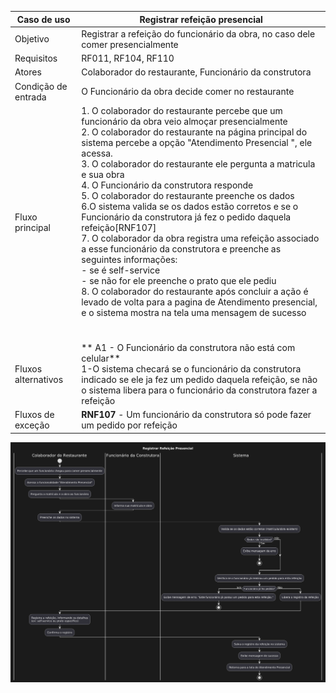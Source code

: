 | Caso de uso         | Registrar refeição presencial                                                                                                                                                                                                                                                                                                                                                                                                                                                                                                                                                                                                                                                                                                                                                                                                                                                                                                         |
| ------------------- | ------------------------------------------------------------------------------------------------------------------------------------------------------------------------------------------------------------------------------------------------------------------------------------------------------------------------------------------------------------------------------------------------------------------------------------------------------------------------------------------------------------------------------------------------------------------------------------------------------------------------------------------------------------------------------------------------------------------------------------------------------------------------------------------------------------------------------------------------------------------------------------------------------------------------------------- |
| Objetivo            | Registrar a refeição do funcionário da obra, no caso dele comer presencialmente                                                                                                                                                                                                                                                                                                                                                                                                                                                                                                                                                                                                                                                                                                                                                                                                                                                       |
| Requisitos          | RF011, RF104, RF110                                                                                                                                                                                                                                                                                                                                                                                                                                                                                                                                                                                                                                                                                                                                                                                                                                                                                                                   |
| Atores              | Colaborador do restaurante, Funcionário da construtora                                                                                                                                                                                                                                                                                                                                                                                                                                                                                                                                                                                                                                                                                                                                                                                                                                                                                |
| Condição de entrada | O Funcionário da obra decide comer no restaurante                                                                                                                                                                                                                                                                                                                                                                                                                                                                                                                                                                                                                                                                                                                                                                                                                                                                                     |
| Fluxo principal     | 1. O colaborador do restaurante percebe que um funcionário da obra veio almoçar presencialmente <br>2. O colaborador do restaurante na página principal do sistema percebe a opção "Atendimento Presencial ", ele acessa.<br>3. O colaborador do restaurante ele pergunta a matricula e sua obra<br>4. O Funcionário da construtora responde<br>5. O colaborador do restaurante preenche os dados<br>6.O sistema valida se os dados estão corretos e se o Funcionário da construtora já fez o pedido daquela refeição[RNF107]<br>7. O colaborador da obra registra uma refeição associado a esse funcionário da construtora e preenche as seguintes informações:<br>     - se é self-service<br>	 - se não for ele preenche o prato que ele pediu<br>8. O colaborador do restaurante após concluir a ação é levado de volta para a pagina de Atendimento presencial, e o sistema mostra na tela uma mensagem de sucesso<br>	 <br><br> |
| Fluxos alternativos | ** A1 - O Funcionário da construtora não está com celular**<br>1-O sistema checará se o funcionário da construtora indicado se ele ja fez um pedido daquela refeição, se não o sistema libera para o funcionário da construtora fazer a refeição                                                                                                                                                                                                                                                                                                                                                                                                                                                                                                                                                                                                                                                                                      |
| Fluxos de exceção   | **RNF107** - Um funcionário da construtora só pode fazer um pedido por refeição                                                                                                                                                                                                                                                                                                                                                                                                                                                                                                                                                                                                                                                                                                                                                                                                                                                       |

![Diagrama](atividade_refeicao_presencial.png)